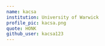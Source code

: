 ```yaml
---
name: kacsa
institution: University of Warwick
profile_pic: kacsa.png
quote: HONK
github_user: kacsa123
---
```

